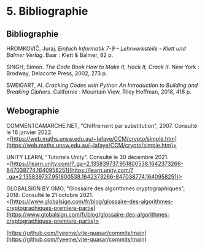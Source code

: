 # 5. Bibliographie

## Bibliographie

HROMKOVIČ, Juraj. *Einfach Informatik 7-9 – Lehrwerksteile - Klett und Balmer Verlag*. Baar : Klett & Balmer, 82 p.

SINGH, Simon. *The Code Book How to Make It, Hack It, Crack It*. New York : Brodway, Delacorte Press, 2002, 273 p.

SWEIGART, Al. *Cracking Codes with Python An Introduction to Building and Breaking Ciphers*. Californie : Mountain View, Riley Hoffman, 2018, 418 p.

## Webographie

COMMENTCAMARCHE.NET, "Chiffrement par substitution", 2007. Consulté le 16 janvier 2022. <[https://web.maths.unsw.edu.au/~lafaye/CCM/crypto/simple.htm](https://web.maths.unsw.edu.au/~lafaye/CCM/crypto/simple.htm)>

UNITY LEARN, "Tutoriels Unity". Consulté le 30 décembre 2021. <[https://learn.unity.com/?_ga=2.135839737.951800538.1642373266-847038774.1640958251](https://learn.unity.com/?_ga=2.135839737.951800538.1642373266-847038774.1640958251)>

GLOBALSIGN BY GMO, "Glossaire des algorithmes cryptographiques", 2018. Consulté le 21 octobre 2021. <[https://www.globalsign.com/fr/blog/glossaire-des-algorithmes-cryptographiques-premiere-partie](https://www.globalsign.com/fr/blog/glossaire-des-algorithmes-cryptographiques-premiere-partie)>

[https://github.com/fyeeme/vite-quasar/commits/main](https://github.com/fyeeme/vite-quasar/commits/main)